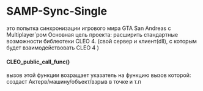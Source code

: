 # SAMP-Sync-Single
это попытка синхронизации игрового мира GTA San Andreas с Multiplayer`ром
Основная цель проекта: расширить стандартные возможности библеотеки CLEO 4. 
(свой сервер  и клиент(dll), с которым будет взаимодействовать CLEO 4 )

<h4>CLEO_public_call_func()</h4> вызов этой функции  возращает указатель на функцию вызов которой:
создаст Актерв/машину/объект/взрыв в точке и т.п

 
